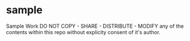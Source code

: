 # sample
Sample Work
DO NOT COPY - SHARE - DISTRIBUTE - MODIFY any of the contents within this repo without explicity consent of it's author.
